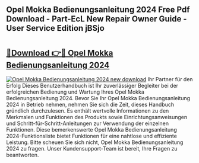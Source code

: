 ## Opel Mokka Bedienungsanleitung 2024 Free Pdf Download - Part-EcL New Repair Owner Guide - User Service Edition jBSjo

# <h2><a href="http://df3ozm.blite.top/?on=Opel+Mokka+Bedienungsanleitung+2024">🔗Download 👉🔴 Opel Mokka Bedienungsanleitung 2024</a></h2>

[![Opel Mokka Bedienungsanleitung 2024 new download](https://i.imgur.com/lujVjoI.png)](http://df3ozm.blite.top/?on=Opel+Mokka+Bedienungsanleitung+2024)
Ihr Partner für den Erfolg Dieses Benutzerhandbuch ist Ihr zuverlässiger Begleiter bei der erfolgreichen Bedienung und Wartung Ihres Opel Mokka Bedienungsanleitung 2024. Bevor Sie Ihr Opel Mokka Bedienungsanleitung 2024 in Betrieb nehmen, nehmen Sie sich die Zeit, dieses Handbuch gründlich durchzulesen. Es enthält wertvolle Informationen zu den Merkmalen und Funktionen des Produkts sowie Einrichtungsanweisungen und Schritt-für-Schritt-Anleitungen zur Verwendung der einzelnen Funktionen. Diese bemerkenswerte Opel Mokka Bedienungsanleitung 2024-Funktionsliste bietet Funktionen für eine nahtlose und effiziente Leistung. Bitte scheuen Sie sich nicht, Opel Mokka Bedienungsanleitung 2024 zu fragen. Unser Kundensupport-Team ist bereit, Ihre Fragen zu beantworten.
